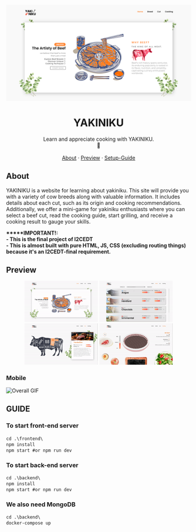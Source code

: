 <p align="center">
    <img src="landing.png" alt="YAKINIKU-HOME">
</p>
  <h1 align="center">YAKINIKU</h1>

  <p align="center">
    Learn and appreciate cooking with YAKINIKU.
    <br />
    <strong>🐄</strong>
    <br />
    <br />
    <a href="#about">About</a>
    ·
    <a href="#preview">Preview</a>
    ·
    <a href="#guide">Setup-Guide</a>
  </p>
  
## About

YAKINIKU is a website for learning about yakiniku. This site will provide you with a variety of cow breeds along with valuable information. It includes details about each cut, such as its origin and cooking recommendations. Additionally, we offer a mini-game for yakiniku enthusiasts where you can select a beef cut, read the cooking guide, start grilling, and receive a cooking result to gauge your skills.

__*****IMPORTANT!: </br>- This is the final project of I2CEDT</br>- This is almost built with pure HTML, JS, CSS (excluding routing things) because it's an I2CEDT-final requirement.__

## Preview

<div align="center">
<img src="./gif/overall.gif" alt="Overall GIF" width="200">
<img src="./gif/breed.gif" alt="Overall GIF" width="200">
<img src="./gif/cut.gif" alt="Overall GIF" width="200">
<img src="./gif/cook.gif" alt="Overall GIF" width="200">
</div>

### Mobile

<img src="./gif/overallPhone.gif" alt="Overall GIF" height="200">

## GUIDE

### To start front-end server

```shell
cd .\frontend\
npm install
npm start #or npm run dev
```

### To start back-end server

```shell
cd .\backend\
npm install
npm start #or npm run dev
```

### We also need MongoDB

```shell
cd .\backend\
docker-compose up
```
